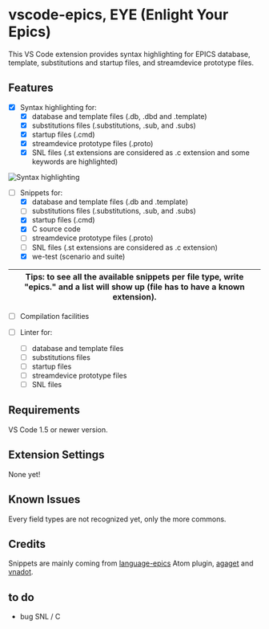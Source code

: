 # vscode-epics, EYE (Enlight Your Epics)

This VS Code extension provides syntax highlighting for EPICS database, template, substitutions and startup files, and streamdevice prototype files.

## Features

- [x] Syntax highlighting for:
  - [x] database and template files (.db, .dbd and .template)
  - [x] substitutions files (.substitutions, .sub, and .subs)
  - [x] startup files (.cmd)
  - [x] streamdevice prototype files (.proto)
  - [x] SNL files (.st extensions are considered as .c extension and some keywords are highlighted) 

![Syntax highlighting](https://raw.githubusercontent.com/NSenaud/vscode-epics/master/images/template_syntax.png)

- [ ] Snippets for:
  - [x] database and template files (.db and .template)
  - [ ] substitutions files (.substitutions, .sub, and .subs)
  - [x] startup files (.cmd)
  - [x] C source code 
  - [ ] streamdevice prototype files (.proto)
  - [ ] SNL files (.st extensions are considered as .c extension)
  - [x] we-test (scenario and suite)

| Tips: to see all the available snippets per file type, write "epics." and a list will show up (file has to have a known extension). |
| --- |

  
- [ ] Compilation facilities
  
- [ ] Linter for:
  - [ ] database and template files
  - [ ] substitutions files
  - [ ] startup files
  - [ ] streamdevice prototype files
  - [ ] SNL files

## Requirements

VS Code 1.5 or newer version.

## Extension Settings

None yet!

## Known Issues

Every field types are not recognized yet, only the more commons.

## Credits

Snippets are mainly coming from [language-epics](https://github.com/mmllski/language-epics) Atom plugin, [agaget](https://github.com/agaget) and [vnadot](https://github.com/vnadot).

## to do
 - bug SNL / C

